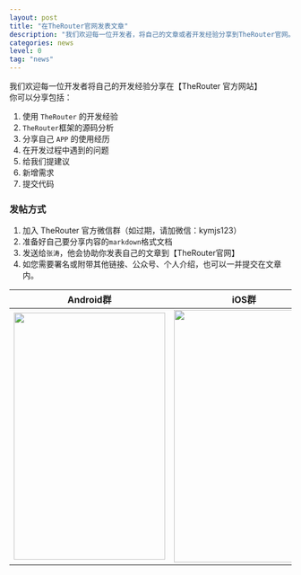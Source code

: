 ```yaml
---
layout: post
title: "在TheRouter官网发表文章"
description: "我们欢迎每一位开发者，将自己的文章或者开发经验分享到TheRouter官网。"
categories: news
level: 0
tag: "news"
---
```


我们欢迎每一位开发者将自己的开发经验分享在【TheRouter 官方网站】   
你可以分享包括：  

1. 使用 `TheRouter` 的开发经验  
2. `TheRouter`框架的源码分析
3. 分享自己 `APP` 的使用经历
4. 在开发过程中遇到的问题  
5. 给我们提建议  
6. 新增需求
7. 提交代码

### 发帖方式  

1. 加入 TheRouter 官方微信群（如过期，请加微信：kymjs123）
2. 准备好自己要分享内容的`markdown`格式文档
3. 发送给`张涛`，他会协助你发表自己的文章到【TheRouter官网】
4. 如您需要署名或附带其他链接、公众号、个人介绍，也可以一并提交在文章内。

<table>
  <thead>
    <tr>
      <th style="text-align:center">Android群</th>
      <th style="text-align:center">iOS群</th>
      <th style="text-align:center">Harmony群</th>
    </tr>
  </thead>
  <tbody>
    <tr>
      <td><img src="https://cdn.kymjs.com:8843/qiniu/image/wx_qrcode.jpg" height="440px" width="270px" /></td>
      <td><img src="https://cdn.kymjs.com:8843/qiniu/image/wx_ios_group.jpg" height="450px" width="250px" /></td>
      <td><img src="https://cdn.kymjs.com:8843/qiniu/image/wx_harmony_group.jpg" height="450px" width="250px" /></td>
    </tr>
  </tbody>
</table>